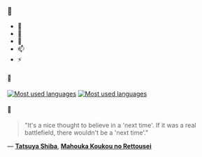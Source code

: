 ### 👋

- 🔭
- 🌱
- 💬
- 📫
- ⚡

#### 🧏

[![Most used languages](https://github-readme-stats-aynah.vercel.app/api/top-langs/?username=aynh&theme=solarized-dark&langs_count=6&layout=compact&hide_title=true)](https://github.com/anuraghazra/github-readme-stats#gh-dark-mode-only)
[![Most used languages](https://github-readme-stats-aynah.vercel.app/api/top-langs/?username=aynh&theme=solarized-light&langs_count=6&layout=compact&hide_title=true)](https://github.com/anuraghazra/github-readme-stats#gh-light-mode-only)

#### 💬

> "It's a nice thought to believe in a 'next time'. If it was a real battlefield, there wouldn't be a 'next time'."

&mdash; [**Tatsuya Shiba**](https://myanimelist.net/character.php?q=Tatsuya%20Shiba&cat=character), [**Mahouka Koukou no Rettousei**](https://myanimelist.net/search/all?q=Mahouka%20Koukou%20no%20Rettousei&cat=all)
